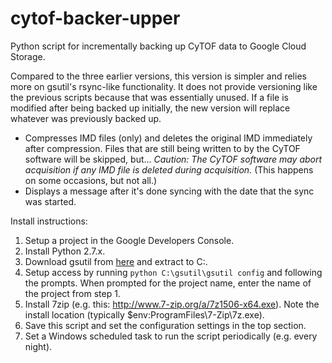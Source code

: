 cytof-backer-upper
==================

Python script for incrementally backing up CyTOF data to Google Cloud Storage.

Compared to the three earlier versions, this version is simpler and relies more on gsutil's rsync-like functionality. It does not provide versioning like the previous scripts because that was essentially unused. If a file is modified after being backed up initially, the new version will replace whatever was previously backed up.

- Compresses IMD files (only) and deletes the original IMD immediately after compression. Files that are still being written to by the CyTOF software will be skipped, but... *Caution: The CyTOF software may abort acquisition if any IMD file is deleted during acquisition.* (This happens on some occasions, but not all.)
- Displays a message after it's done syncing with the date that the sync was started.

Install instructions:

1. Setup a project in the Google Developers Console.
1. Install Python 2.7.x.
1. Download gsutil from [here](https://storage.googleapis.com/pub/gsutil.zip) and extract to C:\.
1. Setup access by running `python C:\gsutil\gsutil config` and following the prompts. When prompted for the project name, enter the name of the project from step 1.
1. Install 7zip (e.g. this: http://www.7-zip.org/a/7z1506-x64.exe). Note the install location (typically $env:ProgramFiles\7-Zip\7z.exe).
1. Save this script and set the configuration settings in the top section.
6. Set a Windows scheduled task to run the script periodically (e.g. every night).
